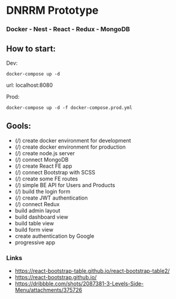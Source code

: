 # DNRRM Prototype
### Docker - Nest - React - Redux - MongoDB

## How to start:

Dev:
```
docker-compose up -d
```

url: localhost:8080

Prod:
```
docker-compose up -d -f docker-compose.prod.yml
```

## Gools:

* (/) create docker environment for development
* (/) create docker environment for production
* (/) create node.js server
* (/) connect MongoDB
* (/) create React FE app
* (/) connect Bootstrap with SCSS
* (/) create some FE routes
* (/) simple BE API for Users and Products
* (/) build the login form
* (/) create JWT authentication
* (/) connect Redux
* build admin layout
* build dashboard view
* build table view
* build form view
* create authentication by Google
* progressive app

### Links
* https://react-bootstrap-table.github.io/react-bootstrap-table2/
* https://react-bootstrap.github.io/
* https://dribbble.com/shots/2087381-3-Levels-Side-Menu/attachments/375726